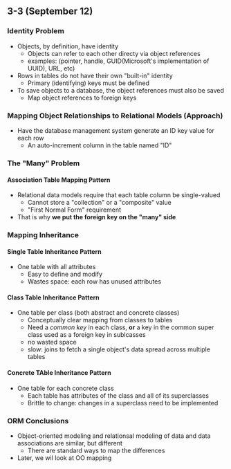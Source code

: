 ## 3-3 (September 12)

### Identity Problem
- Objects, by definition, have identity
  - Objects can refer to each other directy via object references
  - examples: (pointer, handle, GUID(Microsoft's implementation of UUID), URL, etc)
- Rows in tables do not have their own "built-in" identity
  - Primary (identifying) keys must be defined
- To save objects to a database, the object references must also be saved
  - Map object references to foreign keys

### Mapping Object Relationships to Relational Models (Approach)
- Have the database management system generate an ID key value for each row
  - An auto-increment column in the table named "ID"

### The "Many" Problem
#### Association Table Mapping Pattern
- Relational data models require that each table column be single-valued
  - Cannot store a "collection" or a "composite" value
  - "First Normal Form" requirement
- That is why **we put the foreign key on the "many" side**

### Mapping Inheritance
#### Single Table Inheritance Pattern
- One table with all attributes
  - Easy to define and modify
  - Wastes space: each row has unused attributes
#### Class Table Inheritance Pattern
- One table per class (both abstract and concrete classes)
  - Conceptually clear mapping from classes to tables
  - Need a *common key* in each class, **or** a key in the common super class used as a foreign key in sublcasses
  - no wasted space
  - slow: joins to fetch a single object's data spread across multiple tables
#### Concrete TAble Inheritance Pattern
- One table for each concrete class
  - Each table has attributes of the class and all of its superclasses
  - Brittle to change: changes in a superclass need to be implemented

### ORM Conclusions
- Object-oriented modeling and relationsal modeling of data and data associations are similar, but different
  - There are standard ways to map the differences
- Later, we wil look at OO mapping
